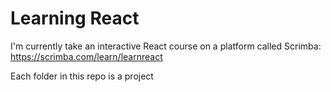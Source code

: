 # Learning React

I'm currently take an interactive React course on a platform called Scrimba: https://scrimba.com/learn/learnreact

Each folder in this repo is a project

